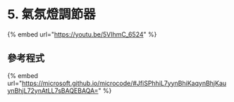 # 5. 氣氛燈調節器

{% embed url="https://youtu.be/5VIhmC_6524" %}

## 參考程式

{% embed url="https://microsoft.github.io/microcode/#JfiSPhhiL7yynBhiKaqynBhjKauynBhjL72ynAtLL7sBAQEBAQA=" %}

